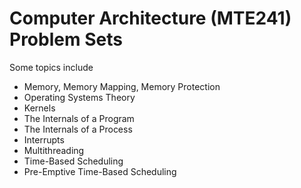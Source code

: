 # Computer Architecture (MTE241) Problem Sets

Some topics include
- Memory, Memory Mapping, Memory Protection
- Operating Systems Theory
- Kernels
- The Internals of a Program
- The Internals of a Process
- Interrupts
- Multithreading
- Time-Based Scheduling
- Pre-Emptive Time-Based Scheduling
